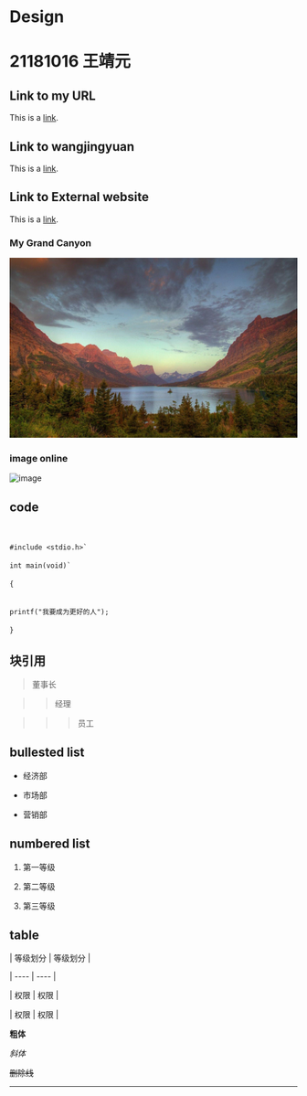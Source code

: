 # Design

# 21181016 王靖元

## Link to my URL

This is a [link](https://github.com/wangjing-yuan/Design). 

## Link to wangjingyuan

This is a [link](https://github.com/wangjing-yuan/Design/blob/main/JLU). 

## Link to External website

This is a [link](https://www.baidu.com/s?ie=utf-8&f=8&rsv_bp=1&rsv_idx=2&tn=49055317_2_hao_pg&wd=%E5%90%89%E6%9E%97%E5%A4%A7%E5%AD%A6&rsv_spt=1&oq=%25E9%25A3%258E%25E6%2599%25AF&rsv_pq=b163134f00078387&rsv_t=c083X8KZ6tG2VLpGOkZ0y%2F7x0oV05AGgXFApNNCqICaC5NWYM4GvvgqcVka%2FEkA%2F0L%2BHEBZ5YxA&rqlang=cn&rsv_enter=1&rsv_dl=tb&rsv_btype=t&inputT=8383&rsv_sug3=42&rsv_sug1=32&rsv_sug7=101&rsv_sug2=0&rsv_sug4=8383). 

### My Grand Canyon

![image](https://github.com/wangjing-yuan/Design/blob/main/yuan.jfif)

### image online

![image](https://image.baidu.com/search/detail?ct=503316480&z=0&ipn=d&word=%E9%A3%8E%E6%99%AF&step_word=&hs=2&pn=23&spn=0&di=92070&pi=0&rn=1&tn=baiduimagedetail&is=0%2C0&istype=0&ie=utf-8&oe=utf-8&in=&cl=2&lm=-1&st=undefined&cs=3728388047%2C2037988101&os=2291450256%2C167771839&simid=3164840748%2C3927559654&adpicid=0&lpn=0&ln=1952&fr=&fmq=1619713028502_R&fm=&ic=undefined&s=undefined&hd=undefined&latest=undefined&copyright=undefined&se=&sme=&tab=0&width=undefined&height=undefined&face=undefined&ist=&jit=&cg=&bdtype=0&oriquery=&objurl=https%3A%2F%2Fgimg2.baidu.com%2Fimage_search%2Fsrc%3Dhttp%3A%2F%2Fimg.article.pchome.net%2F00%2F25%2F28%2F33%2Fpic_lib%2Fs960x639%2Ffjsybz_03s960x639.jpg%26refer%3Dhttp%3A%2F%2Fimg.article.pchome.net%26app%3D2002%26size%3Df9999%2C10000%26q%3Da80%26n%3D0%26g%3D0n%26fmt%3Djpeg%3Fsec%3D1622305036%26t%3D032fdd5df5e6111bb3f0aff189239155&fromurl=ippr_z2C%24qAzdH3FAzdH3Fw6ptvsj_z%26e3Brvi54j_z%26e3BgjpAzdH3Fv5gpjgp-900ab0-n_z%26e3Bip4s&gsm=13&rpstart=0&rpnum=0&islist=&querylist=&force=undefined)

## code

```


#include <stdio.h>`

int main(void)`

{


printf("我要成为更好的人");

}

```

## 块引用

> 董事长

> > 经理

> > >员工


## bullested list

* 经济部

* 市场部

* 营销部


## numbered list

1. 第一等级

2. 第二等级

3. 第三等级


## table

| 等级划分 | 等级划分 |

| ---- | ---- |

| 权限 | 权限 |

| 权限 | 权限 |


**粗体**


*斜体*


~~删除线~~


----
